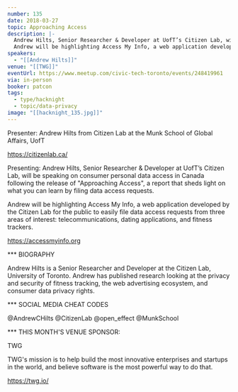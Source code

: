 ```yaml
---
number: 135
date: 2018-03-27
topic: Approaching Access
description: |-
  Andrew Hilts, Senior Researcher & Developer at UofT’s Citizen Lab, will be speaking on consumer personal data access in Canada following the release of ’Approaching Access’, a report that sheds light on what you can learn by filing data access requests.
  Andrew will be highlighting Access My Info, a web application developed by the Citizen Lab for the public to easily file data access requests from three areas of interest: telecommunications, dating applications, and fitness trackers. https://accessmyinfo.org
speakers:
  - "[[Andrew Hilts]]"
venue: "[[TWG]]"
eventUrl: https://www.meetup.com/civic-tech-toronto/events/248419961
via: in-person
booker: patcon
tags:
  - type/hacknight
  - topic/data-privacy
image: "[[hacknight_135.jpg]]"
---
```


Presenter: Andrew Hilts from Citizen Lab at the Munk School of Global Affairs, UofT

https://citizenlab.ca/

Presenting: Andrew Hilts, Senior Researcher & Developer at UofT’s Citizen Lab, will be speaking on consumer personal data access in Canada following the release of "Approaching Access", a report that sheds light on what you can learn by filing data access requests.

Andrew will be highlighting Access My Info, a web application developed by the Citizen Lab for the public to easily file data access requests from three areas of interest: telecommunications, dating applications, and fitness trackers.

https://accessmyinfo.org

*** BIOGRAPHY

Andrew Hilts is a Senior Researcher and Developer at the Citizen Lab, University of Toronto. Andrew has published research looking at the privacy and security of fitness tracking, the web advertising ecosystem, and consumer data privacy rights.

*** SOCIAL MEDIA CHEAT CODES

@AndrewCHilts @CitizenLab @open_effect @MunkSchool

*** THIS MONTH'S VENUE SPONSOR:

TWG

TWG's mission is to help build the most innovative enterprises and startups in the world, and believe software is the most powerful way to do that.

https://twg.io/
